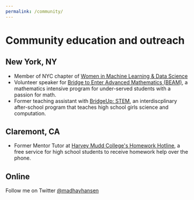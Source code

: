 ```yaml
---
permalink: /community/
---
```

# Community education and outreach

## New York, NY

* Member of NYC chapter of [Women in Machine Learning & Data Science](https://twitter.com/WiMLDS_NYC)
* Volunteer speaker for [Bridge to Enter Advanced Mathematics (BEAM)](https://www.beammath.org/), a mathematics intensive program for under-served students with a passion for math.
* Former teaching assistant with [BridgeUp: STEM](https://www.amnh.org/learn-teach/bridgeup-stem), an interdiscplinary after-school program that teaches high school girls science and computation. 

## Claremont, CA

* Former Mentor Tutor at [Harvey Mudd College's Homework Hotline](https://www.hmc.edu/community-engagement/homework-hotline/), a free service for high school students to receive homework help over the phone.

## Online

Follow me on Twitter [@madhayhansen](https://twitter.com/madhayhansen)
